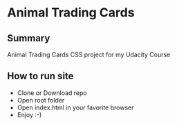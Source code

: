 # Animal Trading Cards

## Summary
Animal Trading Cards CSS project for my Udacity Course

## How to run site
* Clone or Download repo
* Open root folder
* Open index.html in your favorite browser
* Enjoy :-)
